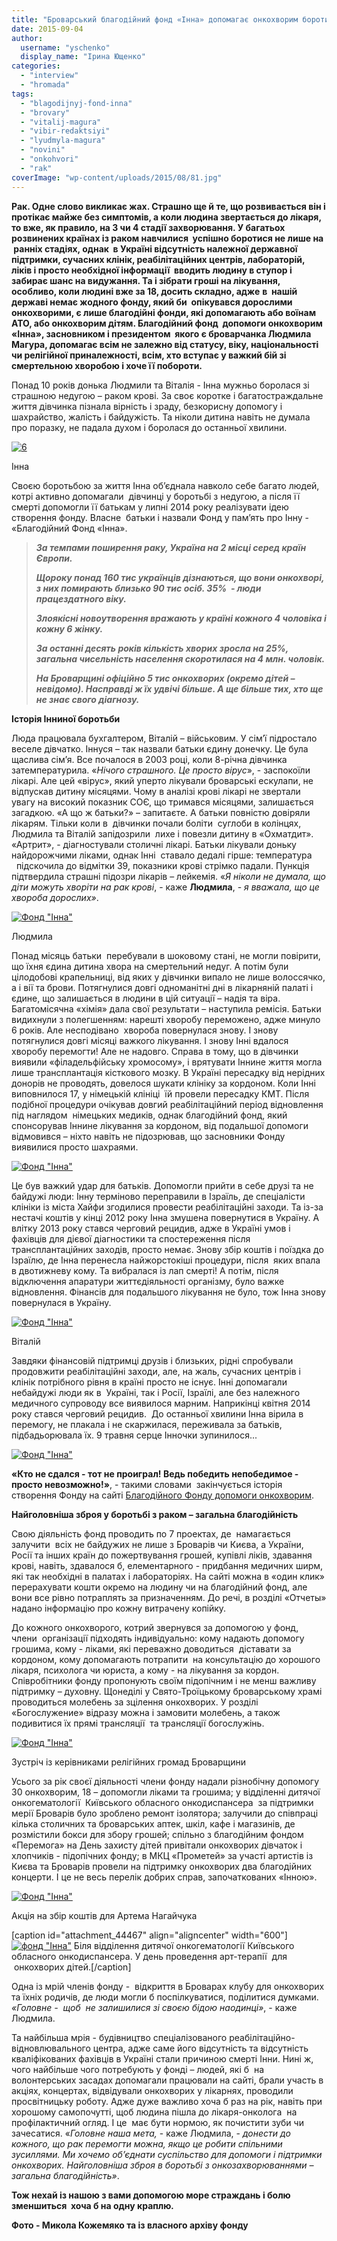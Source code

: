 ```yaml
---
title: "Броварський благодійний фонд «Інна» допомагає онкохворим боротись зі смертельною недугою"
date: 2015-09-04
author: 
  username: "yschenko"
  display_name: "Ірина Ющенко"
categories: 
  - "interview"
  - "hromada"
tags: 
  - "blagodijnyj-fond-inna"
  - "brovary"
  - "vitalij-magura"
  - "vibir-redaktsiyi"
  - "lyudmyla-magura"
  - "novini"
  - "onkohvori"
  - "rak"
coverImage: "wp-content/uploads/2015/08/81.jpg"
---
```


**Рак. Одне слово викликає жах. Страшно ще й те, що розвивається він і протікає майже без симптомів, а коли людина звертається до лікаря, то вже, як правило, на 3 чи 4 стадії захворювання. У багатьох розвинених країнах із раком навчилися  успішно боротися не лише на  ранніх стадіях, однак  в Україні відсутність належної державної підтримки, сучасних клінік, реабілітаційних центрів, лабораторій, ліків і просто необхідної інформації  вводить людину в ступор і забирає шанс на видужання. Та і зібрати гроші на лікування, особливо, коли людині вже за 18, досить складно, адже** **в  нашій державі немає жодного фонду, який би  опікувався дорослими онкохворими, є лише благодійні фонди, які допомагають або воїнам АТО, або онкохворим дітям. Благодійний фонд  допомоги онкохворим «Інна», засновником і президентом  якого є броварчанка Людмила Магура, допомагає всім не залежно від статусу, віку, національності чи релігійної приналежності, всім, хто вступає у важкий бій зі смертельною хворобою і хоче її побороти.**

Понад 10 років донька Людмили та Віталія - Інна мужньо боролася зі страшною недугою – раком крові. За своє коротке і багатостраждальне життя дівчинка пізнала вірність і зраду, безкорисну допомогу і шахрайство, жалість і байдужість. Та ніколи дитина навіть не думала про поразку, не падала духом і боролася до останньої хвилини.

[![6](https://mpz.brovary.org/wp-content/uploads/2015/08/62.jpg)](https://mpz.brovary.org/wp-content/uploads/2015/08/62.jpg)

Інна

Своєю боротьбою за життя Інна об’єднала навколо себе багато людей, котрі активно допомагали  дівчинці у боротьбі з недугою, а після її смерті допомогли її батькам у липні 2014 року реалізувати ідею створення фонду. Власне  батьки і назвали Фонд у пам’ять про Інну - «Благодійний Фонд «Інна».

> **_За темпами поширення раку, Україна на 2 місці серед країн Європи._**
> 
> **_Щороку понад 160 тис українців дізнаються, що вони онкохворі, з них помирають близько 90 тис осіб. 35%  - люди працездатного віку._**
> 
> **_Злоякісні новоутворення вражають у країні кожного 4 чоловіка і кожну 6 жінку._**
> 
> **_За останні десять років кількість хворих зросла на 25%, загальна чисельність населення скоротилася на 4 млн. чоловік._**
> 
> **_На Броварщині офіційно 5 тис онкохворих (окремо дітей – невідомо). Насправді ж їх удвічі більше. А ще більше тих, хто ще не знає свого діагнозу._**

**Історія Інниної боротьби**

Люда працювала бухгалтером, Віталій – військовим. У сім’ї підростало веселе дівчатко. Іннуся – так назвали батьки єдину донечку. Це була щаслива сім’я. Все почалося в 2003 році, коли 8-річна дівчинка затемпературила. «_Нічого страшного. Це просто вірус_», - заспокоїли лікарі. Але цей «вірус», який уперто лікували броварські ескулапи, не відпускав дитину місяцями. Чому в аналізі крові лікарі не звертали увагу на високий показник СОЄ, що тримався місяцями, залишається  загадкою. «А що ж батьки?» – запитаєте. А батьки повністю довіряли лікарям. Тільки коли в  дівчинки почали боліти  суглоби в колінцях, Людмила та Віталій запідозрили  лихе і повезли дитину в «Охматдит». «Артрит», - діагностували столичні лікарі. Батьки лікували доньку  найдорожчими ліками, однак Інні  ставало дедалі гірше: температура   підскочила до відмітки 39, показники крові стрімко падали. Пункція підтвердила страшні підозри лікарів – лейкемія. «_Я ніколи не думала, що діти можуть хворіти на рак крові_, - каже **Людмила**, - _я вважала, що це хвороба дорослих»_.

[![Фонд "Інна"](https://mpz.brovary.org/wp-content/uploads/2015/08/10.jpg)](https://mpz.brovary.org/wp-content/uploads/2015/08/10.jpg)

Людмила

Понад місяць батьки  перебували в шоковому стані, не могли повірити, що їхня єдина дитина хвора на смертельний недуг. А потім були цілодобові крапельниці, від яких у дівчинки випало не лише волоссячко, а і вії та брови. Потягнулися довгі одноманітні дні в лікарняній палаті і єдине, що залишається в людини в цій ситуації – надія та віра. Багатомісячна «хімія» дала свої результати – наступила ремісія. Батьки видихнули з полегшенням: нарешті хворобу переможено, адже минуло 6 років. Але несподівано  хвороба повернулася знову. І знову потягнулися довгі місяці важкого лікування. І знову Інні вдалося хворобу перемогти! Але не надовго. Справа в тому, що в дівчинки виявили «філадельфійську хромосому», і врятувати Іннине життя могла лише трансплантація кісткового мозку. В Україні пересадку від нерідних донорів не проводять, довелося шукати клініку за кордоном. Коли Інні виповнилося 17, у німецькій клініці  їй провели пересадку КМТ. Після подібної процедури очікував довгий реабілітаційний період відновлення під наглядом  німецьких медиків, однак благодійний фонд, який спонсорував Іннине лікування за кордоном, від подальшої допомоги відмовився – ніхто навіть не підозрював, що засновники Фонду виявилися просто шахраями.

[![Фонд "Інна"](https://mpz.brovary.org/wp-content/uploads/2015/08/81.jpg)](https://mpz.brovary.org/wp-content/uploads/2015/08/81.jpg)

Це був важкий удар для батьків. Допомогли прийти в себе друзі та не байдужі люди: Інну терміново переправили в Ізраїль, де спеціалісти клініки із міста Хайфи згодилися провести реабілітаційні заходи. Та із-за нестачі коштів у кінці 2012 року Інна змушена повернутися в Україну. А влітку 2013 року стався черговий рецидив, адже в Україні умов і фахівців для дієвої діагностики та спостереження після трансплантаційних заходів, просто немає. Знову збір коштів і поїздка до Ізраїлю, де Інна перенесла найжорстокіші процедури, після  яких впала в двотижневу кому. Та вибралася із лап смерті! А потім, після відключення апаратури життєдіяльності організму, було важке відновлення. Фінансів для подальшого лікування не було, тож Інна знову повернулася в Україну.

[![Фонд "Інна"](https://mpz.brovary.org/wp-content/uploads/2015/08/112.jpg)](https://mpz.brovary.org/wp-content/uploads/2015/08/112.jpg)

Віталій

Завдяки фінансовій підтримці друзів і близьких, рідні спробували продовжити реабілітаційні заходи, але, на жаль, сучасних центрів і клінік потрібного рівня в країні просто не існує. Інні допомагали небайдужі люди як в  Україні, так і Росії, Ізраїлі, але без належного медичного супроводу все виявилося марним. Наприкінці квітня 2014 року стався черговий рецидив.  До останньої хвилини Інна вірила в перемогу, не плакала і не скаржилася, переживала за батьків, підбадьорювала їх. 9 травня серце Інночки зупинилося...

[![Фонд "Інна"](https://mpz.brovary.org/wp-content/uploads/2015/08/53.jpg)](https://mpz.brovary.org/wp-content/uploads/2015/08/53.jpg)

**«Кто не сдался - тот не проиграл! Ведь победить непобедимое - просто невозможно!»**, - такими словами  закінчується історія створення Фонду на сайті [Благодійного Фонду допомоги онкохворим](http://fond-inna.org/o-nas.html). 

**Найголовніша зброя у боротьбі з раком – загальна благодійність**

Свою діяльність фонд проводить по 7 проектах, де  намагається залучити  всіх не байдужих не лише з Броварів чи Києва, а України, Росії та інших країн до пожертвування грошей, купівлі ліків, здавання крові, навіть, здавалося б, елементарного - придбання медичних ширм, які так необхідні в палатах і лабораторіях. На сайті можна в «один клик» перерахувати кошти окремо на людину чи на благодійний фонд, але вони все рівно потраплять за призначенням. До речі, в розділі «Отчеты» надано інформацію про кожну витрачену копійку.

До кожного онкохворого, котрий звернувся за допомогою у фонд, члени  організації підходять індивідуально: кому надають допомогу грошима, кому - ліками, які переважно доводиться  діставати за кордоном, кому допомагають потрапити  на консультацію до хорошого лікаря, психолога чи юриста, а кому - на лікування за кордон. Співробітники фонду пропонують своїм підопічним і не менш важливу підтримку – духовну. Щонеділі у Свято-Троїцькому броварському храмі проводиться молебень за зцілення онкохворих. У розділі «Богослужение» відразу можна і замовити молебень, а також подивитися їх прямі трансляції  та трансляції богослужінь.

[![Фонд "Інна"](https://mpz.brovary.org/wp-content/uploads/2015/08/43.jpg)](https://mpz.brovary.org/wp-content/uploads/2015/08/43.jpg)

Зустріч із керівниками релігійних громад Броварщини

Усього за рік своєї діяльності члени фонду надали різнобічну допомогу 30 онкохворим, 18 – допомогли ліками та грошима; у відділенні дитячої онкогематології  Київського обласного онкодиспансера  за підтримки мерії Броварів було зроблено ремонт ізолятора; залучили до співпраці кілька столичних та броварських аптек, шкіл, кафе і магазинів, де розмістили бокси для збору грошей; спільно з благодійним фондом «Перемога» на День захисту дітей привітали онкохворих дівчаток і хлопчиків - підопічних фонду; в МКЦ «Прометей» за участі артистів із Києва та Броварів провели на підтримку онкохворих два благодійних концерти. І це не весь перелік добрих справ, започаткованих «Інною».

[![Фонд "Інна"](https://mpz.brovary.org/wp-content/uploads/2015/08/32.jpg)](https://mpz.brovary.org/wp-content/uploads/2015/08/32.jpg)

Акція на збір коштів для Артема Нагайчука

\[caption id="attachment\_44467" align="aligncenter" width="600"\][![фонд "Інна"](https://mpz.brovary.org/wp-content/uploads/2015/08/16.jpg)](https://mpz.brovary.org/wp-content/uploads/2015/08/16.jpg) Біля відділення дитячої онкогематології Київського обласного онкодиспансера. У день проведення арт-терапії  для  онкохворих дітей.\[/caption\]

Одна із мрій членів фонду -  відкриття в Броварах клубу для онкохворих та їхніх родичів, де люди могли б поспілкуватися, поділитися думками. _«Головне -  щоб  не залишилися зі своєю бідою наодинці»_, - каже Людмила.

Та найбільша мрія - будівництво спеціалізованого реабілітаційно-відновлювального центра, адже саме його відсутність та відсутність кваліфікованих фахівців в Україні стали причиною смерті Інни. Нині ж, чого найбільше чого потребують у фонді – людей, які б  на волонтерських засадах допомагали працювали на сайті, брали участь в акціях, концертах, відвідували онкохворих у лікарнях, проводили просвітницьку роботу. Адже дуже важливо хоча б раз на рік, навіть при хорошому самопочутті, щоб людина пішла до лікаря-онколога  на профілактичний огляд. І це  має бути нормою, як почистити зуби чи зачесатися. «_Головне наша мета,_ - каже Людмила, - _донести до кожного, що рак перемогти можна, якщо це робити спільними зусиллями. Ми хочемо об’єднати суспільство для допомоги і підтримки онкохворих. Найголовніша зброя в боротьбі з онкозахворюваннями – загальна благодійність»_.

**Тож нехай із нашою з вами допомогою море страждань і болю зменшиться  хоча б на одну краплю**_**.**_

**Фото - Микола Кожемяко та із власного архіву фонду**
